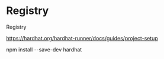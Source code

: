 # Registry
Registry

https://hardhat.org/hardhat-runner/docs/guides/project-setup

npm install --save-dev hardhat
